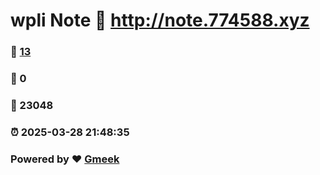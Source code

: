 # wpli Note :link: http://note.774588.xyz 
### :page_facing_up: [13](http://note.774588.xyz/tag.html) 
### :speech_balloon: 0 
### :hibiscus: 23048 
### :alarm_clock: 2025-03-28 21:48:35 
### Powered by :heart: [Gmeek](https://github.com/Meekdai/Gmeek)
